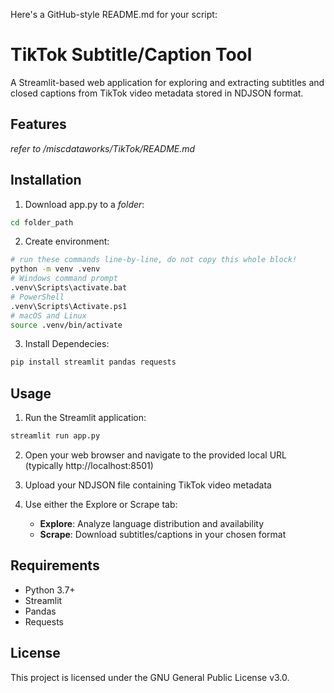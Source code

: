 Here's a GitHub-style README.md for your script:


# TikTok Subtitle/Caption Tool

A Streamlit-based web application for exploring and extracting subtitles and closed captions from TikTok video metadata stored in NDJSON format.

## Features
_refer to /miscdataworks/TikTok/README.md_
## Installation

1. Download app.py to a _folder_:
```bash
cd folder_path
```

2. Create environment:
```bash
# run these commands line-by-line, do not copy this whole block!
python -m venv .venv
# Windows command prompt
.venv\Scripts\activate.bat
# PowerShell
.venv\Scripts\Activate.ps1
# macOS and Linux
source .venv/bin/activate
```
3. Install Dependecies:
```bash
pip install streamlit pandas requests
```

## Usage

1. Run the Streamlit application:
```bash
streamlit run app.py
```

2. Open your web browser and navigate to the provided local URL (typically http://localhost:8501)

3. Upload your NDJSON file containing TikTok video metadata

4. Use either the Explore or Scrape tab:
   - **Explore**: Analyze language distribution and availability
   - **Scrape**: Download subtitles/captions in your chosen format

## Requirements

- Python 3.7+
- Streamlit
- Pandas
- Requests

## License

This project is licensed under the GNU General Public License v3.0.
